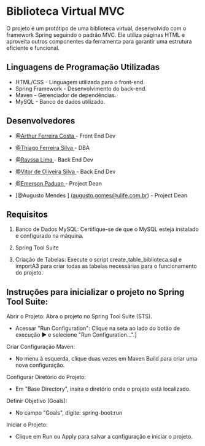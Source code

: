 
# Biblioteca Virtual MVC

O projeto é um protótipo de uma biblioteca virtual, desenvolvido com o framework Spring seguindo o padrão MVC. Ele utiliza páginas HTML e aproveita outros componentes da ferramenta para garantir uma estrutura eficiente e funcional.


## Linguagens de Programação Utilizadas

- HTML/CSS - Linguagem utilizada para o front-end. <br>
- Spring Framework - Desenvolvimento do back-end. <br>
- Maven - Gerenciador de dependências. <br>
- MySQL - Banco de dados utilizado.<br>


## Desenvolvedores

- [@Arthur Ferreira Costa  ](https://github.com/devArthurF) - Front End Dev

- [@Thiago Ferreira Silva  ](https://github.com/dev-thiagofr) - DBA 

- [@Rayssa Lima  ](https://github.com/limarayssa) - Back End Dev

- [@Vitor de Oliveira Silva  ](https://github.com/VitorOliveira057) - Back End Dev

- [@Emerson Paduan  ](https://github.com/paduandev) - Project Dean

- [@Augusto Mendes ] (augusto.gomes@ulife.com.br) - Project Dean

## Requisitos

1. Banco de Dados MySQL: Certifique-se de que o MySQL esteja instalado e configurado na máquina.

2. Spring Tool Suite
   
3. Criação de Tabelas: Execute o script create_table_biblioteca.sql e importA3 para criar todas as tabelas necessárias para o funcionamento do projeto.

## Instruções para inicializar o projeto no Spring Tool Suite:

Abrir o Projeto: Abra o projeto no Spring Tool Suite (STS).

 - Acessar "Run Configuration": Clique na seta ao lado do botão de execução ▶️ e selecione "Run Configuration...".]
  
Criar Configuração Maven:

 - No menu à esquerda, clique duas vezes em Maven Build para criar uma nova configuração.

Configurar Diretório do Projeto:

 - Em "Base Directory", insira o diretório onde o projeto está localizado.

Definir Objetivo (Goals):

 - No campo "Goals", digite: spring-boot:run

Iniciar o Projeto:

 - Clique em Run ou Apply para salvar a configuração e iniciar o projeto.
